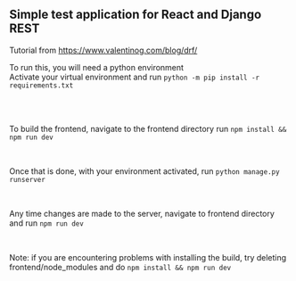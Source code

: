 ## Simple test application for React and Django REST

Tutorial from https://www.valentinog.com/blog/drf/
<br/>

To run this, you will need a python environment <br/>
Activate your virtual environment and run
```python -m pip install -r requirements.txt```

<br/>
<br/>

To build the frontend, navigate to the frontend directory run
```npm install && npm run dev```

<br/>

Once that is done, with your environment activated, run
```python manage.py runserver```

<br/>

Any time changes are made to the server, navigate to frontend directory and run
```npm run dev```

<br/>

Note: if you are encountering problems with installing the build, try deleting
frontend/node_modules and do
```npm install && npm run dev```
